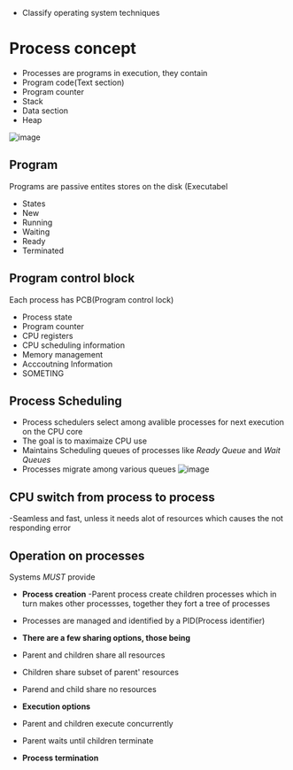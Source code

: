 - Classify operating system techniques

# Process concept
- Processes are programs in execution, they contain
- Program code(Text section)
- Program counter
- Stack
- Data section
- Heap

![image](https://github.com/user-attachments/assets/51c0db6a-30d5-4a3e-9a54-6b35ae36ba2d)

## Program
Programs are passive entites stores on the disk (Executabel
- States
- New
- Running
- Waiting
- Ready
- Terminated

## Program control block
Each process has PCB(Program control lock)
- Process state
- Program counter
- CPU registers
- CPU scheduling information
- Memory management
- Acccoutning Information
- SOMETING

## Process Scheduling
- Process schedulers select among avalible processes for next execution on the CPU core
- The goal is to maximaize CPU use
- Maintains Scheduling queues of processes like *Ready Queue* and *Wait Queues*
- Processes migrate among various queues
![image](https://github.com/user-attachments/assets/1629321a-2978-4342-93db-c006212dd75b)

## CPU switch from process to process
-Seamless and fast, unless it needs alot of resources which causes the not responding error

## Operation on processes
Systems *MUST* provide
- **Process creation**
-Parent process create children processes which in turn makes other processses, together they fort a tree of processes
- Processes are managed and identified by a PID(Process identifier)
- **There are a few sharing options, those being**
- Parent and children share all resources
- Children share subset of parent' resources
- Parend and child share no resources
- **Execution options**
- Parent and children execute concurrently
- Parent waits until children terminate


- **Process termination**

  
